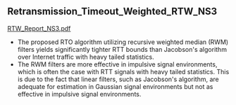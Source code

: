 
## Retransmission_Timeout_Weighted_RTW_NS3

[RTW_Report_NS3.pdf](https://github.com/ridwanultanvir/Retransmission_Timeout_Weighted_RTW_NS3/blob/master/Report/RTW_Report_NS3.pdf)

- The proposed RTO algorithm utilizing recursive weighted median (RWM) filters yields significantly tighter RTT bounds than Jacobson's algorithm over Internet traffic with heavy tailed statistics.
- The RWM filters are more effective in impulsive signal environments, which is often the case with RTT signals with heavy tailed statistics. This is due to the fact that linear filters, such as Jacobson's algorithm, are adequate for estimation in Gaussian signal environments but not as effective in impulsive signal environments.


